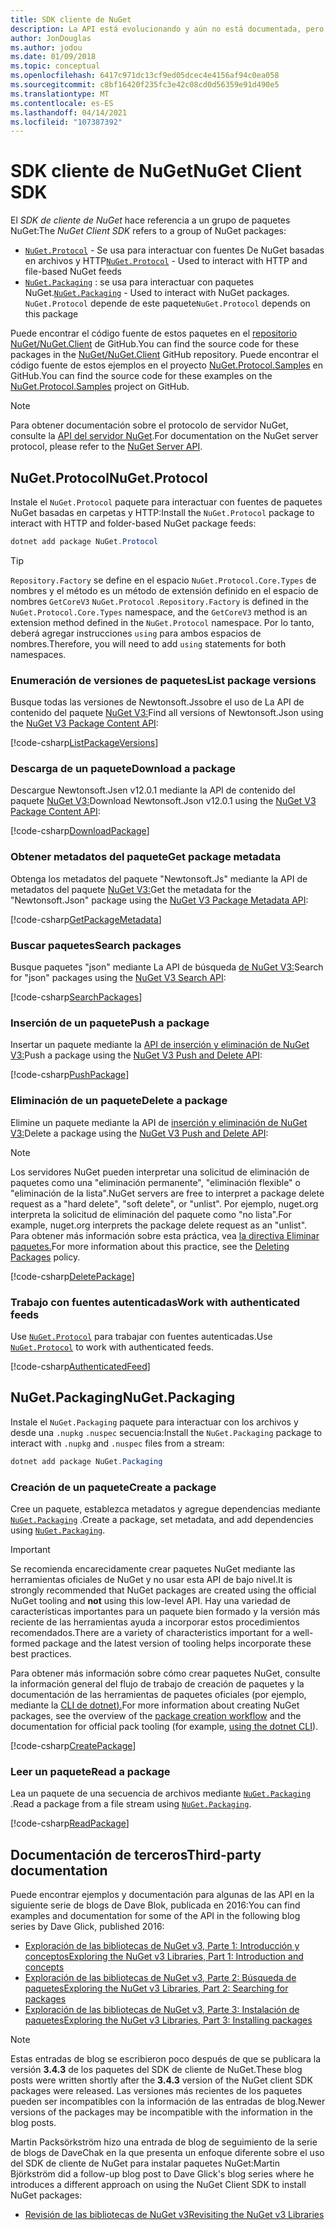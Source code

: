 ```yaml
---
title: SDK cliente de NuGet
description: La API está evolucionando y aún no está documentada, pero hay ejemplos disponibles en el blog de Dave Quek.
author: JonDouglas
ms.author: jodou
ms.date: 01/09/2018
ms.topic: conceptual
ms.openlocfilehash: 6417c971dc13cf9ed05dcec4e4156af94c0ea058
ms.sourcegitcommit: c8bf16420f235fc3e42c08cd0d56359e91d490e5
ms.translationtype: MT
ms.contentlocale: es-ES
ms.lasthandoff: 04/14/2021
ms.locfileid: "107387392"
---
```

# <a name="nuget-client-sdk"></a><span data-ttu-id="67866-103">SDK cliente de NuGet</span><span class="sxs-lookup"><span data-stu-id="67866-103">NuGet Client SDK</span></span>

<span data-ttu-id="67866-104">El *SDK de cliente de NuGet* hace referencia a un grupo de paquetes NuGet:</span><span class="sxs-lookup"><span data-stu-id="67866-104">The *NuGet Client SDK* refers to a group of NuGet packages:</span></span>

* <span data-ttu-id="67866-105">[`NuGet.Protocol`](https://www.nuget.org/packages/NuGet.Protocol) - Se usa para interactuar con fuentes De NuGet basadas en archivos y HTTP</span><span class="sxs-lookup"><span data-stu-id="67866-105">[`NuGet.Protocol`](https://www.nuget.org/packages/NuGet.Protocol) - Used to interact with HTTP and file-based NuGet feeds</span></span>
* <span data-ttu-id="67866-106">[`NuGet.Packaging`](https://www.nuget.org/packages/NuGet.Packaging) : se usa para interactuar con paquetes NuGet.</span><span class="sxs-lookup"><span data-stu-id="67866-106">[`NuGet.Packaging`](https://www.nuget.org/packages/NuGet.Packaging) - Used to interact with NuGet packages.</span></span> <span data-ttu-id="67866-107">`NuGet.Protocol` depende de este paquete</span><span class="sxs-lookup"><span data-stu-id="67866-107">`NuGet.Protocol` depends on this package</span></span>

<span data-ttu-id="67866-108">Puede encontrar el código fuente de estos paquetes en el [repositorio NuGet/NuGet.Client](https://github.com/NuGet/NuGet.Client) de GitHub.</span><span class="sxs-lookup"><span data-stu-id="67866-108">You can find the source code for these packages in the [NuGet/NuGet.Client](https://github.com/NuGet/NuGet.Client) GitHub repository.</span></span>
<span data-ttu-id="67866-109">Puede encontrar el código fuente de estos ejemplos en el proyecto [NuGet.Protocol.Samples](https://github.com/NuGet/Samples/tree/main/NuGetProtocolSamples) en GitHub.</span><span class="sxs-lookup"><span data-stu-id="67866-109">You can find the source code for these examples on the [NuGet.Protocol.Samples](https://github.com/NuGet/Samples/tree/main/NuGetProtocolSamples) project on GitHub.</span></span>

> [!Note]
> <span data-ttu-id="67866-110">Para obtener documentación sobre el protocolo de servidor NuGet, consulte la [API del servidor NuGet](~/api/overview.md).</span><span class="sxs-lookup"><span data-stu-id="67866-110">For documentation on the NuGet server protocol, please refer to the [NuGet Server API](~/api/overview.md).</span></span>

## <a name="nugetprotocol"></a><span data-ttu-id="67866-111">NuGet.Protocol</span><span class="sxs-lookup"><span data-stu-id="67866-111">NuGet.Protocol</span></span>

<span data-ttu-id="67866-112">Instale el `NuGet.Protocol` paquete para interactuar con fuentes de paquetes NuGet basadas en carpetas y HTTP:</span><span class="sxs-lookup"><span data-stu-id="67866-112">Install the `NuGet.Protocol` package to interact with HTTP and folder-based NuGet package feeds:</span></span>

```ps1
dotnet add package NuGet.Protocol
```

> [!Tip]
> <span data-ttu-id="67866-113">`Repository.Factory` se define en el espacio `NuGet.Protocol.Core.Types` de nombres y el método es un método de extensión definido en el espacio de nombres `GetCoreV3` `NuGet.Protocol` .</span><span class="sxs-lookup"><span data-stu-id="67866-113">`Repository.Factory` is defined in the `NuGet.Protocol.Core.Types` namespace, and the `GetCoreV3` method is an extension method defined in the `NuGet.Protocol` namespace.</span></span> <span data-ttu-id="67866-114">Por lo tanto, deberá agregar instrucciones `using` para ambos espacios de nombres.</span><span class="sxs-lookup"><span data-stu-id="67866-114">Therefore, you will need to add `using` statements for both namespaces.</span></span>

### <a name="list-package-versions"></a><span data-ttu-id="67866-115">Enumeración de versiones de paquetes</span><span class="sxs-lookup"><span data-stu-id="67866-115">List package versions</span></span>

<span data-ttu-id="67866-116">Busque todas las versiones de Newtonsoft.Jssobre el uso de La API de contenido del paquete [NuGet V3:](../api/package-base-address-resource.md#enumerate-package-versions)</span><span class="sxs-lookup"><span data-stu-id="67866-116">Find all versions of Newtonsoft.Json using the [NuGet V3 Package Content API](../api/package-base-address-resource.md#enumerate-package-versions):</span></span>

[!code-csharp[ListPackageVersions](~/../nuget-samples/NuGetProtocolSamples/Program.cs?name=ListPackageVersions)]

### <a name="download-a-package"></a><span data-ttu-id="67866-117">Descarga de un paquete</span><span class="sxs-lookup"><span data-stu-id="67866-117">Download a package</span></span>

<span data-ttu-id="67866-118">Descargue Newtonsoft.Jsen v12.0.1 mediante la API de contenido del paquete [NuGet V3:](../api/package-base-address-resource.md)</span><span class="sxs-lookup"><span data-stu-id="67866-118">Download Newtonsoft.Json v12.0.1 using the [NuGet V3 Package Content API](../api/package-base-address-resource.md):</span></span>

[!code-csharp[DownloadPackage](~/../nuget-samples/NuGetProtocolSamples/Program.cs?name=DownloadPackage)]

### <a name="get-package-metadata"></a><span data-ttu-id="67866-119">Obtener metadatos del paquete</span><span class="sxs-lookup"><span data-stu-id="67866-119">Get package metadata</span></span>

<span data-ttu-id="67866-120">Obtenga los metadatos del paquete "Newtonsoft.Js" mediante la API de metadatos del paquete [NuGet V3:](../api/registration-base-url-resource.md)</span><span class="sxs-lookup"><span data-stu-id="67866-120">Get the metadata for the "Newtonsoft.Json" package using the [NuGet V3 Package Metadata API](../api/registration-base-url-resource.md):</span></span>

[!code-csharp[GetPackageMetadata](~/../nuget-samples/NuGetProtocolSamples/Program.cs?name=GetPackageMetadata)]

### <a name="search-packages"></a><span data-ttu-id="67866-121">Buscar paquetes</span><span class="sxs-lookup"><span data-stu-id="67866-121">Search packages</span></span>

<span data-ttu-id="67866-122">Busque paquetes "json" mediante La API de búsqueda [de NuGet V3:](../api/search-query-service-resource.md)</span><span class="sxs-lookup"><span data-stu-id="67866-122">Search for "json" packages using the [NuGet V3 Search API](../api/search-query-service-resource.md):</span></span>

[!code-csharp[SearchPackages](~/../nuget-samples/NuGetProtocolSamples/Program.cs?name=SearchPackages)]

### <a name="push-a-package"></a><span data-ttu-id="67866-123">Inserción de un paquete</span><span class="sxs-lookup"><span data-stu-id="67866-123">Push a package</span></span>

<span data-ttu-id="67866-124">Insertar un paquete mediante la [API de inserción y eliminación de NuGet V3:](../api/package-publish-resource.md)</span><span class="sxs-lookup"><span data-stu-id="67866-124">Push a package using the [NuGet V3 Push and Delete API](../api/package-publish-resource.md):</span></span>

[!code-csharp[PushPackage](~/../nuget-samples/NuGetProtocolSamples/Program.cs?name=PushPackage)]

### <a name="delete-a-package"></a><span data-ttu-id="67866-125">Eliminación de un paquete</span><span class="sxs-lookup"><span data-stu-id="67866-125">Delete a package</span></span>

<span data-ttu-id="67866-126">Elimine un paquete mediante la API de [inserción y eliminación de NuGet V3:](../api/package-publish-resource.md)</span><span class="sxs-lookup"><span data-stu-id="67866-126">Delete a package using the [NuGet V3 Push and Delete API](../api/package-publish-resource.md):</span></span>

> [!Note]
> <span data-ttu-id="67866-127">Los servidores NuGet pueden interpretar una solicitud de eliminación de paquetes como una "eliminación permanente", "eliminación flexible" o "eliminación de la lista".</span><span class="sxs-lookup"><span data-stu-id="67866-127">NuGet servers are free to interpret a package delete request as a "hard delete", "soft delete", or "unlist".</span></span>
> <span data-ttu-id="67866-128">Por ejemplo, nuget.org interpreta la solicitud de eliminación del paquete como "no lista".</span><span class="sxs-lookup"><span data-stu-id="67866-128">For example, nuget.org interprets the package delete request as an "unlist".</span></span> <span data-ttu-id="67866-129">Para obtener más información sobre esta práctica, vea [la directiva Eliminar paquetes.](../nuget-org/policies/deleting-packages.md)</span><span class="sxs-lookup"><span data-stu-id="67866-129">For more information about this practice, see the [Deleting Packages](../nuget-org/policies/deleting-packages.md) policy.</span></span>

[!code-csharp[DeletePackage](~/../nuget-samples/NuGetProtocolSamples/Program.cs?name=DeletePackage)]

### <a name="work-with-authenticated-feeds"></a><span data-ttu-id="67866-130">Trabajo con fuentes autenticadas</span><span class="sxs-lookup"><span data-stu-id="67866-130">Work with authenticated feeds</span></span>

<span data-ttu-id="67866-131">Use [`NuGet.Protocol`](https://www.nuget.org/packages/NuGet.Protocol) para trabajar con fuentes autenticadas.</span><span class="sxs-lookup"><span data-stu-id="67866-131">Use [`NuGet.Protocol`](https://www.nuget.org/packages/NuGet.Protocol) to work with authenticated feeds.</span></span>

[!code-csharp[AuthenticatedFeed](~/../nuget-samples/NuGetProtocolSamples/Program.cs?name=AuthenticatedFeed)]

## <a name="nugetpackaging"></a><span data-ttu-id="67866-132">NuGet.Packaging</span><span class="sxs-lookup"><span data-stu-id="67866-132">NuGet.Packaging</span></span>

<span data-ttu-id="67866-133">Instale el `NuGet.Packaging` paquete para interactuar con los archivos y desde una `.nupkg` `.nuspec` secuencia:</span><span class="sxs-lookup"><span data-stu-id="67866-133">Install the `NuGet.Packaging` package to interact with `.nupkg` and `.nuspec` files from a stream:</span></span>

```ps1
dotnet add package NuGet.Packaging
```

### <a name="create-a-package"></a><span data-ttu-id="67866-134">Creación de un paquete</span><span class="sxs-lookup"><span data-stu-id="67866-134">Create a package</span></span>

<span data-ttu-id="67866-135">Cree un paquete, establezca metadatos y agregue dependencias mediante [`NuGet.Packaging`](https://www.nuget.org/packages/NuGet.Packaging) .</span><span class="sxs-lookup"><span data-stu-id="67866-135">Create a package, set metadata, and add dependencies using [`NuGet.Packaging`](https://www.nuget.org/packages/NuGet.Packaging).</span></span>

> [!IMPORTANT]
> <span data-ttu-id="67866-136">Se recomienda encarecidamente crear paquetes NuGet mediante las  herramientas oficiales de NuGet y no usar esta API de bajo nivel.</span><span class="sxs-lookup"><span data-stu-id="67866-136">It is strongly recommended that NuGet packages are created using the official NuGet tooling and **not** using this low-level API.</span></span> <span data-ttu-id="67866-137">Hay una variedad de características importantes para un paquete bien formado y la versión más reciente de las herramientas ayuda a incorporar estos procedimientos recomendados.</span><span class="sxs-lookup"><span data-stu-id="67866-137">There are a variety of characteristics important for a well-formed package and the latest version of tooling helps incorporate these best practices.</span></span>
> 
> <span data-ttu-id="67866-138">Para obtener más información sobre cómo crear [](../create-packages/overview-and-workflow.md) paquetes NuGet, consulte la información general del flujo de trabajo de creación de paquetes y la documentación de las herramientas de paquetes oficiales (por ejemplo, mediante la [CLI de dotnet).](../create-packages/creating-a-package-dotnet-cli.md)</span><span class="sxs-lookup"><span data-stu-id="67866-138">For more information about creating NuGet packages, see the overview of the [package creation workflow](../create-packages/overview-and-workflow.md) and the documentation for official pack tooling (for example, [using the dotnet CLI](../create-packages/creating-a-package-dotnet-cli.md)).</span></span>

[!code-csharp[CreatePackage](~/../nuget-samples/NuGetProtocolSamples/Program.cs?name=CreatePackage)]

### <a name="read-a-package"></a><span data-ttu-id="67866-139">Leer un paquete</span><span class="sxs-lookup"><span data-stu-id="67866-139">Read a package</span></span>

<span data-ttu-id="67866-140">Lea un paquete de una secuencia de archivos mediante [`NuGet.Packaging`](https://www.nuget.org/packages/NuGet.Packaging) .</span><span class="sxs-lookup"><span data-stu-id="67866-140">Read a package from a file stream using [`NuGet.Packaging`](https://www.nuget.org/packages/NuGet.Packaging).</span></span>

[!code-csharp[ReadPackage](~/../nuget-samples/NuGetProtocolSamples/Program.cs?name=ReadPackage)]

## <a name="third-party-documentation"></a><span data-ttu-id="67866-141">Documentación de terceros</span><span class="sxs-lookup"><span data-stu-id="67866-141">Third-party documentation</span></span>

<span data-ttu-id="67866-142">Puede encontrar ejemplos y documentación para algunas de las API en la siguiente serie de blogs de Dave Blok, publicada en 2016:</span><span class="sxs-lookup"><span data-stu-id="67866-142">You can find examples and documentation for some of the API in the following blog series by Dave Glick, published 2016:</span></span>

- [<span data-ttu-id="67866-143">Exploración de las bibliotecas de NuGet v3, Parte 1: Introducción y conceptos</span><span class="sxs-lookup"><span data-stu-id="67866-143">Exploring the NuGet v3 Libraries, Part 1: Introduction and concepts</span></span>](http://daveaglick.com/posts/exploring-the-nuget-v3-libraries-part-1)
- [<span data-ttu-id="67866-144">Exploración de las bibliotecas de NuGet v3, Parte 2: Búsqueda de paquetes</span><span class="sxs-lookup"><span data-stu-id="67866-144">Exploring the NuGet v3 Libraries, Part 2: Searching for packages</span></span>](http://daveaglick.com/posts/exploring-the-nuget-v3-libraries-part-2)
- [<span data-ttu-id="67866-145">Exploración de las bibliotecas de NuGet v3, Parte 3: Instalación de paquetes</span><span class="sxs-lookup"><span data-stu-id="67866-145">Exploring the NuGet v3 Libraries, Part 3: Installing packages</span></span>](http://daveaglick.com/posts/exploring-the-nuget-v3-libraries-part-3)

> [!Note]
> <span data-ttu-id="67866-146">Estas entradas de blog se escribieron poco después de que se publicara la versión **3.4.3** de los paquetes del SDK de cliente de NuGet.</span><span class="sxs-lookup"><span data-stu-id="67866-146">These blog posts were written shortly after the **3.4.3** version of the NuGet client SDK packages were released.</span></span>
> <span data-ttu-id="67866-147">Las versiones más recientes de los paquetes pueden ser incompatibles con la información de las entradas de blog.</span><span class="sxs-lookup"><span data-stu-id="67866-147">Newer versions of the packages may be incompatible with the information in the blog posts.</span></span>

<span data-ttu-id="67866-148">Martin Packsörkström hizo una entrada de blog de seguimiento de la serie de blogs de DaveChak en la que presenta un enfoque diferente sobre el uso del SDK de cliente de NuGet para instalar paquetes NuGet:</span><span class="sxs-lookup"><span data-stu-id="67866-148">Martin Björkström did a follow-up blog post to Dave Glick's blog series where he introduces a different approach on using the NuGet Client SDK to install NuGet packages:</span></span>

- [<span data-ttu-id="67866-149">Revisión de las bibliotecas de NuGet v3</span><span class="sxs-lookup"><span data-stu-id="67866-149">Revisiting the NuGet v3 Libraries</span></span>](https://martinbjorkstrom.com/posts/2018-09-19-revisiting-nuget-client-libraries)
